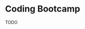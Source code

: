 # Coding Bootcamp

<!--
https://www.youtube.com/watch?v=JdIykKy0Vfo

https://linkedin.com/learning/succeeding-in-web-development-full-stack-and-front-end/becoming-a-web-developer
https://app.pluralsight.com/library/courses/couchcon-teaching-coding-bootcamp/table-of-contents
-->

TODO
